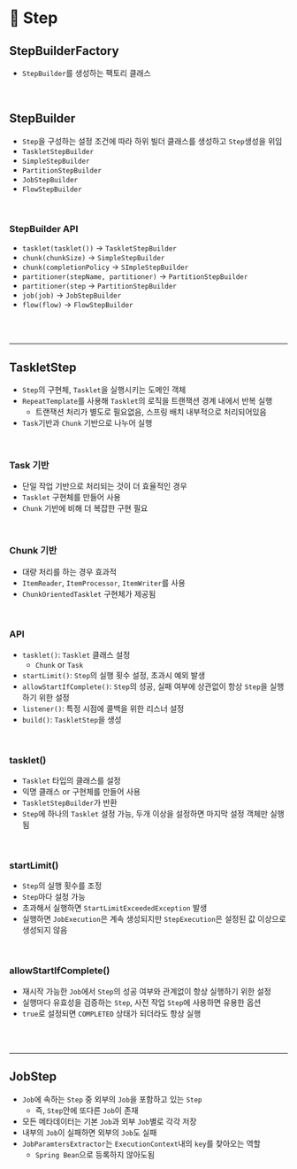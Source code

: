# 🌱 Step

## StepBuilderFactory
- `StepBuilder`를 생성하는 팩토리 클래스

<br>

## StepBuilder
- `Step`을 구성하는 설정 조건에 따라 하위 빌더 클래스를 생성하고 `Step`생성을 위임
- `TaskletStepBuilder`
- `SimpleStepBuilder`
- `PartitionStepBuilder`
- `JobStepBuilder`
- `FlowStepBuilder`

<br>

### StepBuilder API
- `tasklet(tasklet())` -> `TaskletStepBuilder`
- `chunk(chunkSize)` -> `SimpleStepBuilder`
- `chunk(completionPolicy` -> `SImpleStepBuilder`
- `partitioner(stepName, partitioner)` -> `PartitionStepBuilder`
- `partitioner(step` -> `PartitionStepBuilder`
- `job(job)` -> `JobStepBuilder`
- `flow(flow)` -> `FlowStepBuilder`

<br>
<br>

---

## TaskletStep
- `Step`의 구현체, `Tasklet`을 실행시키는 도메인 객체
- `RepeatTemplate`를 사용해 `Tasklet`의 로직을 트랜잭션 경계 내에서 반복 실행
	- 트랜잭션 처리가 별도로 필요없음, 스프링 배치 내부적으로 처리되어있음
- `Task`기반과 `Chunk` 기반으로 나누어 실행

<br>

### Task 기반
- 단일 작업 기반으로 처리되는 것이 더 효율적인 경우
- `Tasklet` 구현체를 만들어 사용
- `Chunk` 기반에 비해 더 복잡한 구현 필요

<br>

### Chunk 기반
- 대량 처리를 하는 경우 효과적
- `ItemReader`, `ItemProcessor`, `ItemWriter`를 사용
-  `ChunkOrientedTasklet` 구현체가 제공됨

<br>

### API
- `tasklet()`: `Tasklet` 클래스 설정
	- `Chunk` or `Task`
- `startLimit()`: `Step`의 실행 횟수 설정, 초과시 예외 발생
- `allowStartIfComplete()`: `Step`의 성공, 실패 여부에 상관없이 항상 `Step`을 실행하기 위한 설정
- `listener()`: 특정 시점에 콜백을 위한 리스너 설정
- `build()`: `TaskletStep`을 생성

<br>

### tasklet()
- `Tasklet` 타입의 클래스를 설정
- 익명 클래스 or 구현체를 만들어 사용
- `TaskletStepBuilder`가 반환
- `Step`에 하나의 `Tasklet` 설정 가능, 두개 이상을 설정하면 마지막 설정 객체만 실행됨

<br>

### startLimit()
- `Step`의 실행 횟수를 조정
- `Step`마다 설정 가능
- 초과해서 실행하면 `StartLimitExceededException` 발생
- 실행하면  `JobExecution`은 계속 생성되지만 `StepExecution`은 설정된 값 이상으로 생성되지 않음

<br>

### allowStartIfComplete()
- 재시작 가능한 `Job`에서 `Step`의 성공 여부와 관계없이 항상 실행하기 위한 설정
- 실행마다 유효성을 검증하는 `Step`, 사전 작업 `Step`에 사용하면 유용한 옵션
- `true`로 설정되면 `COMPLETED` 상태가 되더라도 항상 실행

<br>
<br>

---

## JobStep
- `Job`에 속하는 `Step` 중 외부의 `Job`을 포함하고 있는 `Step`
	- 즉, `Step`안에 또다른 `Job`이 존재
- 모든 메타데이터는 기본 `Job`과 외부 `Job`별로 각각 저장
- 내부의 `Job`이 실패하면 외부의 `Job`도 실패
- `JobParamtersExtractor`는 `ExecutionContext`내의 `key`를 찾아오는 역할
	- `Spring Bean`으로 등록하지 않아도됨


